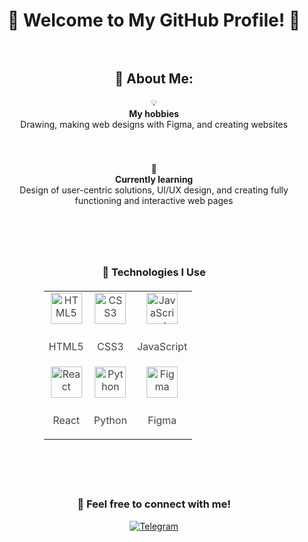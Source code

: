 <div align="center">
  <h1 style="border-bottom: none; margin-bottom: 0;">🌟 Welcome to My GitHub Profile! 🌟</h1>
</div>

  </br>
  </br>

<div align="center">

## 👋 About Me:

  <div align="center" style="margin-bottom: 20px;">
    💡 
    </br>
    <strong>My hobbies</strong>
    </br>
    Drawing, making web designs with Figma, and creating websites
  </div>
  
  </br>
  </br>
  
  <div align="center">
    🌱 
    </br>
    <strong>Currently learning</strong> 
    </br>
    Design of user-centric solutions, UI/UX design, and creating fully functioning and interactive web pages
  </div>

</div>

#

  </br>
  </br>

<div align="center">

### 🚀 Technologies I Use

<table align="center" style="width:70%; margin: 20px auto; color: #444; font-size: 16px; text-align: center;">
  <tr>
    <td align="center">
      <img src="https://cdn.jsdelivr.net/gh/devicons/devicon/icons/html5/html5-original.svg" alt="HTML5" width="50" height="50" style="margin-bottom: 10px;">
      <p>HTML5</p>
    </td>
    <td align="center">
      <img src="https://cdn.jsdelivr.net/gh/devicons/devicon/icons/css3/css3-original.svg" alt="CSS3" width="50" height="50" style="margin-bottom: 10px;">
      <p>CSS3</p>
    </td>
    <td align="center">
      <img src="https://cdn.jsdelivr.net/gh/devicons/devicon/icons/javascript/javascript-original.svg" alt="JavaScript" width="50" height="50" style="margin-bottom: 10px;">
      <p>JavaScript</p>
    </td>
  </tr>
  <tr>
    <td align="center">
      <img src="https://cdn.jsdelivr.net/gh/devicons/devicon/icons/react/react-original.svg" alt="React" width="50" height="50" style="margin-bottom: 10px;">
      <p>React</p>
    </td>
    <td align="center">
      <img src="https://cdn.jsdelivr.net/gh/devicons/devicon/icons/python/python-original.svg" alt="Python" width="50" height="50" style="margin-bottom: 10px;">
      <p>Python</p>
    </td>
    <td align="center">
      <img src="https://cdn.jsdelivr.net/gh/devicons/devicon/icons/figma/figma-original.svg" alt="Figma" width="50" height="50" style="margin-bottom: 10px;">
      <p>Figma</p>
    </td>
  </tr>
</table>

</div>

  </br>
  </br>

#

<div align="center">

### 💬 Feel free to connect with me!

[![Telegram](https://img.shields.io/badge/Telegram-blue?style=for-the-badge&logo=telegram&logoColor=white)](https://t.me/kennuuss)

</div>